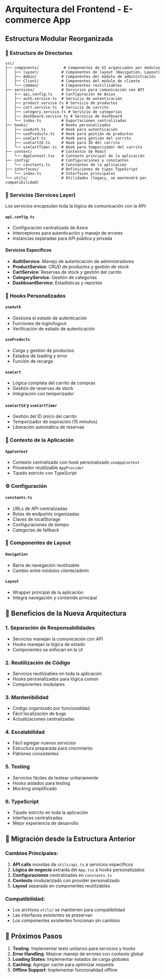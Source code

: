 # Arquitectura del Frontend - E-commerce App

## Estructura Modular Reorganizada

### 📁 Estructura de Directorios

```
src/
├── components/           # Componentes de UI organizados por módulos
│   ├── layout/          # Componentes de layout (Navigation, Layout)
│   ├── Admin/           # Componentes del módulo de administración
│   ├── Client/          # Componentes del módulo de cliente
│   └── common/          # Componentes reutilizables
├── services/            # Servicios para comunicación con API
│   ├── api.config.ts    # Configuración de Axios
│   ├── auth.service.ts  # Servicio de autenticación
│   ├── product.service.ts # Servicio de productos
│   ├── cart.service.ts  # Servicio de carrito
│   ├── category.service.ts # Servicio de categorías
│   ├── dashboard.service.ts # Servicio de dashboard
│   └── index.ts         # Exportaciones centralizadas
├── hooks/               # Hooks personalizados
│   ├── useAuth.ts       # Hook para autenticación
│   ├── useProducts.ts   # Hook para gestión de productos
│   ├── useCart.ts       # Hook para gestión del carrito
│   ├── useCartId.ts     # Hook para ID del carrito
│   └── useCartTimer.ts  # Hook para temporizador del carrito
├── context/             # Contextos de React
│   └── AppContext.tsx   # Contexto principal de la aplicación
├── config/              # Configuraciones y constantes
│   └── constants.ts     # Constantes de la aplicación
├── interfaces/          # Definiciones de tipos TypeScript
│   └── index.ts         # Interfaces principales
└── utils/               # Utilidades (legacy, se mantendrá por compatibilidad)
```

### 🔧 Servicios (Services Layer)

Los servicios encapsulan toda la lógica de comunicación con la API:

#### `api.config.ts`
- Configuración centralizada de Axios
- Interceptores para autenticación y manejo de errores
- Instancias separadas para API pública y privada

#### Servicios Específicos
- **AuthService**: Manejo de autenticación de administradores
- **ProductService**: CRUD de productos y gestión de stock
- **CartService**: Reservas de stock y gestión del carrito
- **CategoryService**: Gestión de categorías
- **DashboardService**: Estadísticas y reportes

### 🎣 Hooks Personalizados

#### `useAuth`
- Gestiona el estado de autenticación
- Funciones de login/logout
- Verificación de estado de autenticación

#### `useProducts`
- Carga y gestión de productos
- Estados de loading y error
- Función de recarga

#### `useCart`
- Lógica completa del carrito de compras
- Gestión de reservas de stock
- Integración con temporizador

#### `useCartId` y `useCartTimer`
- Gestión del ID único del carrito
- Temporizador de expiración (15 minutos)
- Liberación automática de reservas

### 🎯 Contexto de la Aplicación

#### `AppContext`
- Contexto centralizado con hook personalizado `useAppContext`
- Proveedor reutilizable `AppProvider`
- Tipado estricto con TypeScript

### ⚙️ Configuración

#### `constants.ts`
- URLs de API centralizadas
- Rutas de endpoints organizadas
- Claves de localStorage
- Configuraciones de tiempo
- Categorías de fallback

### 🧩 Componentes de Layout

#### `Navigation`
- Barra de navegación reutilizable
- Cambio entre módulos cliente/admin

#### `Layout`
- Wrapper principal de la aplicación
- Integra navegación y contenido principal

## 🚀 Beneficios de la Nueva Arquitectura

### 1. **Separación de Responsabilidades**
- Servicios manejan la comunicación con API
- Hooks manejan la lógica de estado
- Componentes se enfocan en la UI

### 2. **Reutilización de Código**
- Servicios reutilizables en toda la aplicación
- Hooks personalizados para lógica común
- Componentes modulares

### 3. **Mantenibilidad**
- Código organizado por funcionalidad
- Fácil localización de bugs
- Actualizaciones centralizadas

### 4. **Escalabilidad**
- Fácil agregar nuevos servicios
- Estructura preparada para crecimiento
- Patrones consistentes

### 5. **Testing**
- Servicios fáciles de testear unitariamente
- Hooks aislados para testing
- Mocking simplificado

### 6. **TypeScript**
- Tipado estricto en toda la aplicación
- Interfaces centralizadas
- Mejor experiencia de desarrollo

## 🔄 Migración desde la Estructura Anterior

### Cambios Principales:
1. **API calls** movidas de `utils/api.ts` a servicios específicos
2. **Lógica de negocio** extraída del `App.tsx` a hooks personalizados
3. **Configuraciones** centralizadas en `constants.ts`
4. **Contexto** modularizado con provider personalizado
5. **Layout** separado en componentes reutilizables

### Compatibilidad:
- Los archivos `utils/` se mantienen para compatibilidad
- Las interfaces existentes se preservan
- Los componentes existentes funcionan sin cambios

## 📝 Próximos Pasos

1. **Testing**: Implementar tests unitarios para servicios y hooks
2. **Error Handling**: Mejorar manejo de errores con contexto global
3. **Loading States**: Implementar estados de carga globales
4. **Caching**: Agregar cache para optimizar requests
5. **Offline Support**: Implementar funcionalidad offline